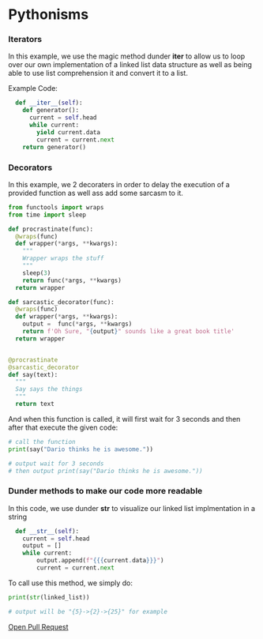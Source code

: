 # Pythonisms



### Iterators

In this example, we use the magic method dunder __iter__ to allow us to loop over our own implementation of a linked list data structure as well as being able to use list comprehension it and convert it to a list.

Example Code:

```python
  def __iter__(self):
    def generator():
      current = self.head
      while current:
        yield current.data
        current = current.next
    return generator()
```


### Decorators

In this example, we 2 decoraters in order to delay the execution of a provided function as well ass add some sarcasm to it.

```python
from functools import wraps
from time import sleep

def procrastinate(func):
  @wraps(func)
  def wrapper(*args, **kwargs):
    """
    Wrapper wraps the stuff
    """
    sleep(3)
    return func(*args, **kwargs)
  return wrapper

def sarcastic_decorator(func):
  @wraps(func)
  def wrapper(*args, **kwargs):
    output =  func(*args, **kwargs)
    return f'Oh Sure, "{output}" sounds like a great book title'
  return wrapper


@procrastinate
@sarcastic_decorator
def say(text):
  """ 
  Say says the things
  """
  return text
```
And when this function is called, it will first wait for 3 seconds and then after that execute the given code:

```python
# call the function
print(say("Dario thinks he is awesome."))

# output wait for 3 seconds
# then output print(say("Dario thinks he is awesome."))
```



### Dunder methods to make our code more readable

In this code, we use dunder __str__ to visualize our linked list implmentation in a string

```python
  def __str__(self):
    current = self.head
    output = []
    while current:
        output.append(f"{{{current.data}}}")
        current = current.next
```

To call use this method, we simply do:
```python
print(str(linked_list))

# output will be "{5}->{2}->{25}" for example
```




[Open Pull Request](https://github.com/MusaabShalaldeh/pythonisms/pulls)